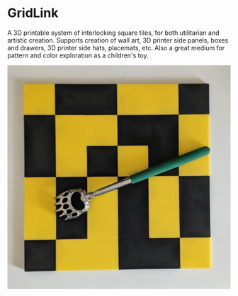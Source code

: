 # GridLink
A 3D printable system of interlocking square tiles, for both utilitarian and artistic creation. Supports creation of wall art, 3D printer side panels, boxes and drawers, 3D printer side hats, placemats, etc. Also a great medium for pattern and color exploration as a children's toy.

![alt text](GLH4006-100_8x8Example.jpg)